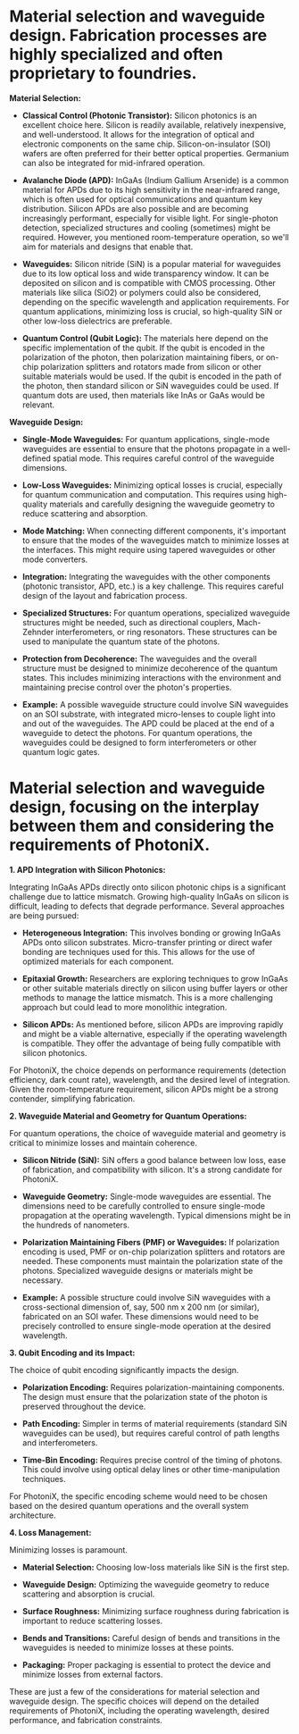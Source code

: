# Material selection and waveguide design.  Fabrication processes are highly specialized and often proprietary to foundries.

**Material Selection:**

* **Classical Control (Photonic Transistor):** Silicon photonics is an excellent choice here. Silicon is readily available, relatively inexpensive, and well-understood.  It allows for the integration of optical and electronic components on the same chip.  Silicon-on-insulator (SOI) wafers are often preferred for their better optical properties.  Germanium can also be integrated for mid-infrared operation.

* **Avalanche Diode (APD):**  InGaAs (Indium Gallium Arsenide) is a common material for APDs due to its high sensitivity in the near-infrared range, which is often used for optical communications and quantum key distribution.  Silicon APDs are also possible and are becoming increasingly performant, especially for visible light.  For single-photon detection, specialized structures and cooling (sometimes) might be required.  However, you mentioned room-temperature operation, so we'll aim for materials and designs that enable that.

* **Waveguides:**  Silicon nitride (SiN) is a popular material for waveguides due to its low optical loss and wide transparency window.  It can be deposited on silicon and is compatible with CMOS processing.  Other materials like silica (SiO2) or polymers could also be considered, depending on the specific wavelength and application requirements.  For quantum applications, minimizing loss is crucial, so high-quality SiN or other low-loss dielectrics are preferable.

* **Quantum Control (Qubit Logic):**  The materials here depend on the specific implementation of the qubit.  If the qubit is encoded in the polarization of the photon, then polarization maintaining fibers, or on-chip polarization splitters and rotators made from silicon or other suitable materials would be used.  If the qubit is encoded in the path of the photon, then standard silicon or SiN waveguides could be used.  If quantum dots are used, then materials like InAs or GaAs would be relevant.

**Waveguide Design:**

* **Single-Mode Waveguides:**  For quantum applications, single-mode waveguides are essential to ensure that the photons propagate in a well-defined spatial mode.  This requires careful control of the waveguide dimensions.

* **Low-Loss Waveguides:**  Minimizing optical losses is crucial, especially for quantum communication and computation.  This requires using high-quality materials and carefully designing the waveguide geometry to reduce scattering and absorption.

* **Mode Matching:**  When connecting different components, it's important to ensure that the modes of the waveguides match to minimize losses at the interfaces.  This might require using tapered waveguides or other mode converters.

* **Integration:**  Integrating the waveguides with the other components (photonic transistor, APD, etc.) is a key challenge.  This requires careful design of the layout and fabrication process.

* **Specialized Structures:**  For quantum operations, specialized waveguide structures might be needed, such as directional couplers, Mach-Zehnder interferometers, or ring resonators.  These structures can be used to manipulate the quantum state of the photons.

* **Protection from Decoherence:** The waveguides and the overall structure must be designed to minimize decoherence of the quantum states.  This includes minimizing interactions with the environment and maintaining precise control over the photon's properties.

* **Example:**  A possible waveguide structure could involve SiN waveguides on an SOI substrate, with integrated micro-lenses to couple light into and out of the waveguides.  The APD could be placed at the end of a waveguide to detect the photons.  For quantum operations, the waveguides could be designed to form interferometers or other quantum logic gates.

# Material selection and waveguide design, focusing on the interplay between them and considering the requirements of PhotoniX.

**1.  APD Integration with Silicon Photonics:**

Integrating InGaAs APDs directly onto silicon photonic chips is a significant challenge due to lattice mismatch.  Growing high-quality InGaAs on silicon is difficult, leading to defects that degrade performance.  Several approaches are being pursued:

* **Heterogeneous Integration:**  This involves bonding or growing InGaAs APDs onto silicon substrates.  Micro-transfer printing or direct wafer bonding are techniques used for this.  This allows for the use of optimized materials for each component.

* **Epitaxial Growth:**  Researchers are exploring techniques to grow InGaAs or other suitable materials directly on silicon using buffer layers or other methods to manage the lattice mismatch.  This is a more challenging approach but could lead to more monolithic integration.

* **Silicon APDs:**  As mentioned before, silicon APDs are improving rapidly and might be a viable alternative, especially if the operating wavelength is compatible.  They offer the advantage of being fully compatible with silicon photonics.

For PhotoniX, the choice depends on performance requirements (detection efficiency, dark count rate), wavelength, and the desired level of integration.  Given the room-temperature requirement, silicon APDs might be a strong contender, simplifying fabrication.

**2.  Waveguide Material and Geometry for Quantum Operations:**

For quantum operations, the choice of waveguide material and geometry is critical to minimize losses and maintain coherence.

* **Silicon Nitride (SiN):**  SiN offers a good balance between low loss, ease of fabrication, and compatibility with silicon.  It's a strong candidate for PhotoniX.

* **Waveguide Geometry:**  Single-mode waveguides are essential.  The dimensions need to be carefully controlled to ensure single-mode propagation at the operating wavelength.  Typical dimensions might be in the hundreds of nanometers.

* **Polarization Maintaining Fibers (PMF) or Waveguides:** If polarization encoding is used, PMF or on-chip polarization splitters and rotators are needed.  These components must maintain the polarization state of the photons.  Specialized waveguide designs or materials might be necessary.

* **Example:** A possible structure could involve SiN waveguides with a cross-sectional dimension of, say, 500 nm x 200 nm (or similar), fabricated on an SOI wafer.  These dimensions would need to be precisely controlled to ensure single-mode operation at the desired wavelength.

**3.  Qubit Encoding and its Impact:**

The choice of qubit encoding significantly impacts the design.

* **Polarization Encoding:**  Requires polarization-maintaining components.  The design must ensure that the polarization state of the photon is preserved throughout the device.

* **Path Encoding:**  Simpler in terms of material requirements (standard SiN waveguides can be used), but requires careful control of path lengths and interferometers.

* **Time-Bin Encoding:**  Requires precise control of the timing of photons.  This could involve using optical delay lines or other time-manipulation techniques.

For PhotoniX, the specific encoding scheme would need to be chosen based on the desired quantum operations and the overall system architecture.

**4.  Loss Management:**

Minimizing losses is paramount.

* **Material Selection:**  Choosing low-loss materials like SiN is the first step.

* **Waveguide Design:**  Optimizing the waveguide geometry to reduce scattering and absorption is crucial.

* **Surface Roughness:**  Minimizing surface roughness during fabrication is important to reduce scattering losses.

* **Bends and Transitions:**  Careful design of bends and transitions in the waveguides is needed to minimize losses at these points.

* **Packaging:**  Proper packaging is essential to protect the device and minimize losses from external factors.

These are just a few of the considerations for material selection and waveguide design.  The specific choices will depend on the detailed requirements of PhotoniX, including the operating wavelength, desired performance, and fabrication constraints.

